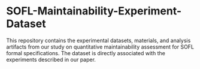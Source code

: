 # SOFL-Maintainability-Experiment-Dataset
This repository contains the experimental datasets, materials, and analysis artifacts from our study on quantitative maintainability assessment for SOFL formal specifications. The dataset is directly associated with the experiments described in our paper.
